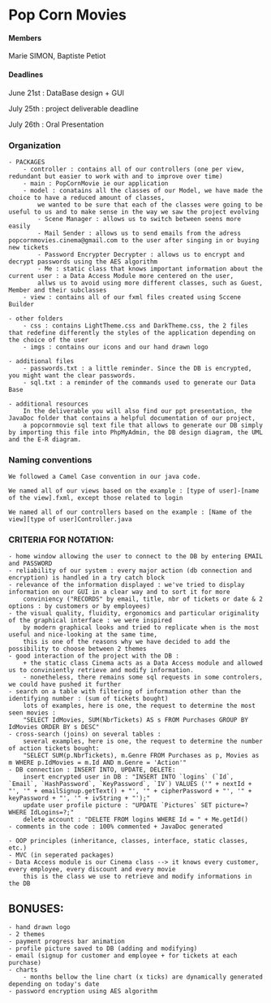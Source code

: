 # Pop Corn Movies

#### Members
Marie SIMON,
Baptiste Petiot

#### Deadlines
June 21st : DataBase design + GUI

July 25th : project deliverable deadline

July 26th : Oral Presentation

### Organization
    - PACKAGES
        - controller : contains all of our controllers (one per view, redundant but easier to work with and to improve over time)
        - main : PopCornMovie ie our application
        - model : conatains all the classes of our Model, we have made the choice to have a reduced amount of classes,
            we wanted to be sure that each of the classes were going to be useful to us and to make sense in the way we saw the project evolving
            - Scene Manager : allows us to switch between seens more easily
            - Mail Sender : allows us to send emails from the adress popcornmovies.cinema@gmail.com to the user after singing in or buying new tickets
            - Password Encrypter Decrypter : allows us to encrypt and decrypt passwords using the AES algorithm
            - Me : static class that knows important information about the current user : a Data Access Module more centered on the user,
            allws us to avoid using more different classes, such as Guest, Member and their subclasses
        - view : contains all of our fxml files created using Sccene Builder

    - other folders
        - css : contains LightTheme.css and DarkTheme.css, the 2 files that redefine differently the styles of the application depending on the choice of the user
        - imgs : contains our icons and our hand drawn logo

    - additional files
        - passwords.txt : a little reminder. Since the DB is encrypted, you might want the clear passwords.
        - sql.txt : a reminder of the commands used to generate our Data Base

    - additional resources
        In the deliverable you will also find our ppt presentation, the JavaDoc folder that contains a helpful documentation of our project,
        a popcornmovie sql text file that allows to generate our DB simply by importing this file into PhpMyAdmin, the DB design diagram, the UML and the E-R diagram.

### Naming conventions
    We followed a Camel Case convention in our java code.
    
    We named all of our views based on the example : [type of user]-[name of the view].fxml, except those related to login
    
    We named all of our controllers based on the example : [Name of the view][type of user]Controller.java
    
### CRITERIA FOR NOTATION:
    - home window allowing the user to connect to the DB by entering EMAIL and PASSWORD
    - reliability of our system : every major action (db connection and encryption) is handled in a try catch block
    - relevance of the information displayed : we've tried to display information on our GUI in a clear way and to sort it for more
        conviniency ("RECORDS" by email, title, nbr of tickets or date & 2 options : by customers or by employees)
    - the visual quality, fluidity, ergonomics and particular originality of the graphical interface : we were inspired 
        by modern graphical looks and tried to replicate when is the most useful and nice-looking at the same time,
        this is one of the reasons why we have decided to add the possibility to choose between 2 themes
    - good interaction of the project with the DB : 
        + the static class Cinema acts as a Data Access module and allowed us to conviniently retrieve and modify information.
        - nonetheless, there remains some sql requests in some controlers, we could have pushed it further
    - search on a table with filtering of information other than the identifying number : (sum of tickets bought)
        lots of examples, here is one, the request to determine the most seen movies :
        "SELECT IdMovies, SUM(NbrTickets) AS s FROM Purchases GROUP BY IdMovies ORDER BY s DESC"
    - cross-search (joins) on several tables : 
        several examples, here is one, the request to determine the number of action tickets bought:
        "SELECT SUM(p.NbrTickets), m.Genre FROM Purchases as p, Movies as m WHERE p.IdMovies = m.Id AND m.Genre = 'Action'"
    - DB connection : INSERT INTO, UPDATE, DELETE:
        insert encrypted user in DB : "INSERT INTO `logins` (`Id`, `Email`, `HashPassword`, `KeyPassword`, `IV`) VALUES ('" + nextId + "', '" + emailSignup.getText() + "', '" + cipherPassword + "', '" + keyPassword + "', '" + ivString + "');"
        update user profile picture : "UPDATE `Pictures` SET picture=? WHERE IdLogins=?;"
        delete account : "DELETE FROM logins WHERE Id = " + Me.getId()
    - comments in the code : 100% commented + JavaDoc generated

    - OOP principles (inheritance, classes, interface, static classes, etc.)
    - MVC (in seperated packages)
    - Data Access module is our Cinema class --> it knows every customer, every employee, every discount and every movie
        this is the class we use to retrieve and modify informations in the DB

## BONUSES:
    - hand drawn logo
    - 2 themes
    - payment progress bar animation
    - profile picture saved to DB (adding and modifying)
    - email (signup for customer and employee + for tickets at each purchase)
    - charts
        - months bellow the line chart (x ticks) are dynamically generated depending on today's date
    - password encryption using AES algorithm
    
    
